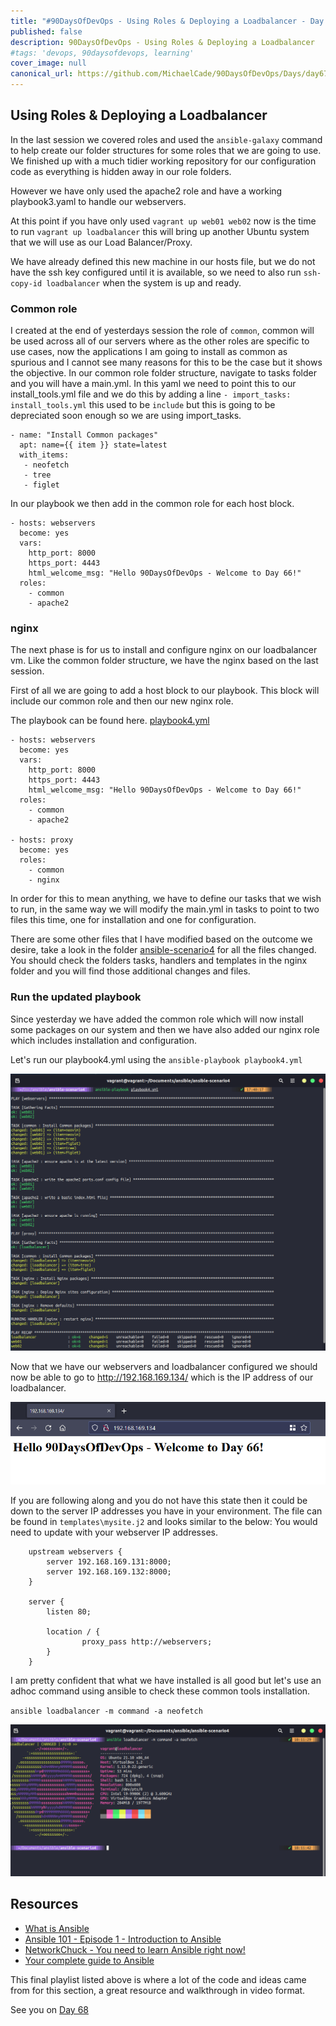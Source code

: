 ```yaml
---
title: "#90DaysOfDevOps - Using Roles & Deploying a Loadbalancer - Day 67"
published: false
description: 90DaysOfDevOps - Using Roles & Deploying a Loadbalancer
#tags: 'devops, 90daysofdevops, learning'
cover_image: null
canonical_url: https://github.com/MichaelCade/90DaysOfDevOps/Days/day67.md 
---
```

## Using Roles & Deploying a Loadbalancer

In the last session we covered roles and used the `ansible-galaxy` command to help create our folder structures for some roles that we are going to use. We finished up with a much tidier working repository for our configuration code as everything is hidden away in our role folders. 

However we have only used the apache2 role and have a working playbook3.yaml to handle our webservers. 

At this point if you have only used `vagrant up web01 web02` now is the time to run `vagrant up loadbalancer` this will bring up another Ubuntu system that we will use as our Load Balancer/Proxy. 

We have already defined this new machine in our hosts file, but we do not have the ssh key configured until it is available, so we need to also run `ssh-copy-id loadbalancer` when the system is up and ready. 

### Common role
I created at the end of yesterdays session the role of `common`, common will be used across all of our servers where as the other roles are specific to use cases, now the applications I am going to install as common as spurious and I cannot see many reasons for this to be the case but it shows the objective. In our common role folder structure, navigate to tasks folder and you will have a main.yml. In this yaml we need to point this to our install_tools.yml file and we do this by adding a line `- import_tasks: install_tools.yml` this used to be `include` but this is going to be depreciated soon enough so we are using import_tasks. 

```
- name: "Install Common packages"
  apt: name={{ item }} state=latest
  with_items:
   - neofetch
   - tree
   - figlet
```

In our playbook we then add in the common role for each host block. 

```
- hosts: webservers
  become: yes
  vars:
    http_port: 8000
    https_port: 4443
    html_welcome_msg: "Hello 90DaysOfDevOps - Welcome to Day 66!"
  roles:
    - common
    - apache2
```

### nginx

The next phase is for us to install and configure nginx on our loadbalancer vm. Like the common folder structure, we have the nginx based on the last session. 

First of all we are going to add a host block to our playbook. This block will include our common role and then our new nginx role. 

The playbook can be found here. [playbook4.yml](Days/../Configmgmt/ansible-scenario4/playbook4.yml)

```
- hosts: webservers
  become: yes
  vars:
    http_port: 8000
    https_port: 4443
    html_welcome_msg: "Hello 90DaysOfDevOps - Welcome to Day 66!"
  roles:
    - common
    - apache2

- hosts: proxy 
  become: yes
  roles: 
    - common
    - nginx
```

In order for this to mean anything, we have to define our tasks that we wish to run, in the same way we will modify the main.yml in tasks to point to two files this time, one for installation and one for configuration. 

There are some other files that I have modified based on the outcome we desire, take a look in the folder [ansible-scenario4](Days/Configmgmt/ansible-scenario4) for all the files changed. You should check the folders tasks, handlers and templates in the nginx folder and you will find those additional changes and files. 

### Run the updated playbook 

Since yesterday we have added the common role which will now install some packages on our system and then we have also added our nginx role which includes installation and configuration. 

Let's run our playbook4.yml using the `ansible-playbook playbook4.yml`

![](Images/Day67_config1.png)

Now that we have our webservers and loadbalancer configured we should now be able to go to http://192.168.169.134/ which is the IP address of our loadbalancer. 

![](Images/Day67_config2.png)

If you are following along and you do not have this state then it could be down to the server IP addresses you have in your environment. The file can be found in `templates\mysite.j2` and looks similar to the below: You would need to update with your webserver IP addresses. 

```
    upstream webservers {
        server 192.168.169.131:8000;
        server 192.168.169.132:8000;
    }

    server {
        listen 80;

        location / {   
                proxy_pass http://webservers;
        }
    }
```
I am pretty confident that what we have installed is all good but let's use an adhoc command using ansible to check these common tools installation. 

`ansible loadbalancer -m command -a neofetch`

![](Images/Day67_config3.png)

## Resources 

- [What is Ansible](https://www.youtube.com/watch?v=1id6ERvfozo)
- [Ansible 101 - Episode 1 - Introduction to Ansible](https://www.youtube.com/watch?v=goclfp6a2IQ)
- [NetworkChuck - You need to learn Ansible right now!](https://www.youtube.com/watch?v=5hycyr-8EKs&t=955s)
- [Your complete guide to Ansible](https://www.youtube.com/playlist?list=PLnFWJCugpwfzTlIJ-JtuATD2MBBD7_m3u)

This final playlist listed above is where a lot of the code and ideas came from for this section, a great resource and walkthrough in video format. 

See you on [Day 68](day68.md)

